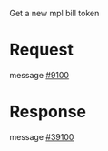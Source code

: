 Get a new mpl bill token

# Request
message [#9100](../../proto/README.md#action_9100)

# Response
message [#39100](../../proto/README.md#action_39100)

